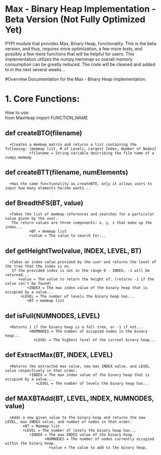 # Max - Binary Heap Implementation - Beta Version (Not Fully Optimized Yet)
PYPI module that provides Max, Binary Heap, functionality. This is the beta version, and thus, requires more optimization, a few more tests, and possibly a few more functions that will be helpful for users. This implementation utilizes the numpy.memmap so overall memory consumption can be greatly reduced. The code will be cleaned and added to in the next several weeks...

#Overview
Documentation for the Max - Binary Heap Implementation:

# 1. Core Functions:

  How to use: <br/>
      from MaxHeap import FUNCTION_NAME

  ## def createBTO(filename)
      +Creates a memmap matrix and returns a list containing the following: [memmap list, # of Levels, Largest Index, Number of Nodes]
      	       +filename = String variable describing the file name of a numpy.memmap


  ## def createBTT(filename, numElements)
      +Has the same functionality as createBTO, only it allows users to input how many elements he/she wants...

  ## def BreadthFS(BT, value)</br>
      +Takes the list of memmap references and searches for a particular value given by the user.
       The return values are three components: x, y, z that make up the index...
      	       +BT = memmap list
	       	   +value = The value to search for...

  ## def getHeightTwo(value, INDEX, LEVEL, BT)
      +Takes an index value provided by the user and returns the level of the tree that the index is on.
       If the provided index is not in the range 0 - INDEX, -1 will be returned...
       	  +value = The value to return the height of. (returns -1 if the value can't be found)
       	      +INDEX = The max index value of the binary heap that is occupied by a value...
	  	   +LEVEL = The number of levels the binary heap has...
		 	  +BT = memmap list

  ## def isFull(NUMNODES, LEVEL)
      +Returns 1 if the binary heap is a full tree, or -1 if not...
      	       +NUMNODES = The number of occupied nodes in the binary heap...
	       		 +LEVEL = The highest level of the current binary heap...

  ## def ExtractMax(BT, INDEX, LEVEL)
      +Returns the extracted max value, new max INDEX value, and LEVEL value respectively in that order.
      	       +INDEX = The max index value of the binary heap that is occupied by a value...
	       	      +LEVEL = The number of levels the binary heap has...

  ## def MAXBTAdd(BT, LEVEL, INDEX, NUMNODES, value)
      +Adds a new given value to the binary heap and returns the new LEVEL, max INDEX value, and number of nodes in that order.
      	    +BT = Memmap list
	    	+LEVEL = The number of levels the binary heap has...
		       +INDEX = The max INDEX value of the binary heap.
		       	      +NUMNODES = The number of nodes currently occupied within the binary heap.
			      		+value = The value to add to the binary heap.
